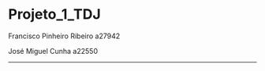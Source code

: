 # Projeto_1_TDJ

Francisco Pinheiro Ribeiro a27942 

José Miguel Cunha a22550

----------------------------------------------------------------------------------------------------------------------------
